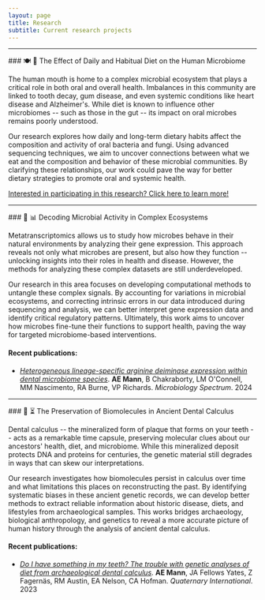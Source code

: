 ```yaml
---
layout: page
title: Research
subtitle: Current research projects
---
```


<hr style="height:2px;border-width:0;color:gray;background-color:gray">
### 🍽️ 🦠 The Effect of Daily and Habitual Diet on the Human Microbiome

The human mouth is home to a complex microbial ecosystem that plays a critical role in both oral and overall health. Imbalances in this community are linked to tooth decay, gum disease, and even systemic conditions like heart disease and Alzheimer's. While diet is known to influence other microbiomes -- such as those in the gut -- its impact on oral microbes remains poorly understood.

Our research explores how daily and long-term dietary habits affect the composition and activity of oral bacteria and fungi. Using advanced sequencing techniques, we aim to uncover connections between what we eat and the composition and behavior of these microbial communities. By clarifying these relationships, our work could pave the way for better dietary strategies to promote oral and systemic health. 

[Interested in participating in this research? Click here to learn more!](https://uwyomagelab.github.io/research/inbre-2025/) 

<hr style="height:2px;border-width:0;color:gray;background-color:gray">
### 🧬 📊 Decoding Microbial Activity in Complex Ecosystems

Metatranscriptomics allows us to study how microbes behave in their natural environments by analyzing their gene expression. This approach reveals not only what microbes are present, but also how they function -- unlocking insights into their roles in health and disease. However, the methods for analyzing these complex datasets are still underdeveloped.

Our research in this area focuses on developing computational methods to untangle these complex signals. By accounting for variations in microbial ecosystems, and correcting intrinsic errors in our data introduced during sequencing and analysis, we can better interpret gene expression data and identify critical regulatory patterns. Ultimately, this work aims to uncover how microbes fine-tune their functions to support health, paving the way for targeted microbiome-based interventions. 

#### Recent publications: 
- [*Heterogeneous lineage-specific arginine deiminase expression within dental microbiome species*](https://journals.asm.org/doi/10.1128/spectrum.01445-23). **AE Mann**, B Chakraborty, LM O'Connell, MM Nascimento, RA Burne, VP Richards. *Microbiology Spectrum*. 2024

<hr style="height:2px;border-width:0;color:gray;background-color:gray">
### 🦷 ⏳ The Preservation of Biomolecules in Ancient Dental Calculus

Dental calculus -- the mineralized form of plaque that forms on your teeth -- acts as a remarkable time capsule, preserving molecular clues about our ancestors' health, diet, and microbiome. While this mineralized deposit protects DNA and proteins for centuries, the genetic material still degrades in ways that can skew our interpretations.

Our research investigates how biomolecules persist in calculus over time and what limitations this places on reconstructing the past. By identifying systematic biases in these ancient genetic records, we can develop better methods to extract reliable information about historic disease, diets, and lifestyles from archaeological samples. This works bridges archaeology, biological anthropology, and genetics to reveal a more accurate picture of human history through the analysis of ancient dental calculus. 

#### Recent publications: 
- [*Do I have something in my teeth? The trouble with genetic analyses of diet from archaeological dental calculus*](https://www.sciencedirect.com/science/article/pii/S1040618220307746). **AE Mann**, JA Fellows Yates, Z Fagernäs, RM Austin, EA Nelson, CA Hofman. *Quaternary International*. 2023
